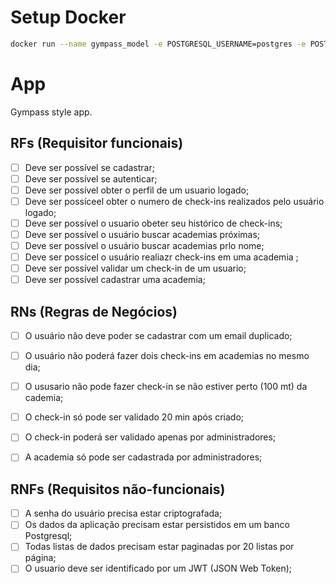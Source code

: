 # Setup Docker

```sh
docker run --name gympass_model -e POSTGRESQL_USERNAME=postgres -e POSTGRESQL_PASSWORD=postgres -e POSTGRESQL_DATABASE=gympass -p 5432:5432  bitnami/postgresql:latest
```
# App

Gympass style app.

## RFs (Requisitor funcionais)

- [ ] Deve ser possível se cadastrar;
- [ ] Deve ser possível se autenticar;
- [ ] Deve ser possível obter o perfil de um usuario logado;
- [ ] Deve ser possíceel obter o numero de check-ins realizados pelo usuário logado;
- [ ] Deve ser possível o usuario obeter seu histórico de check-ins;
- [ ] Deve ser possível o usuário buscar academias próximas;
- [ ] Deve ser possível o usuário buscar academias prlo nome;
- [ ] Deve ser possícel o usuário realiazr check-ins em uma academia ;
- [ ] Deve ser possível validar um check-in de um usuario;
- [ ] Deve ser possível cadastrar uma academia;

## RNs (Regras de Negócios)

- [ ] O usuário não deve poder se cadastrar com um email duplicado;
- [ ] O usuário não poderá fazer dois check-ins em academias no mesmo dia;
- [ ] O ususario não pode fazer check-in se não estiver perto (100 mt) da cademia;
- [ ] O check-in só pode ser validado 20 min após criado;

- [ ] O check-in poderá ser validado apenas por administradores;
- [ ] A academia só pode ser cadastrada por administradores;

## RNFs (Requisitos não-funcionais)

- [ ] A senha do usuário precisa estar criptografada;
- [ ] Os dados da aplicação precisam estar persistidos em um banco Postgresql;
- [ ] Todas listas de dados precisam estar paginadas por 20 listas por página;
- [ ] O usuario deve ser identificado por um JWT (JSON Web Token);
